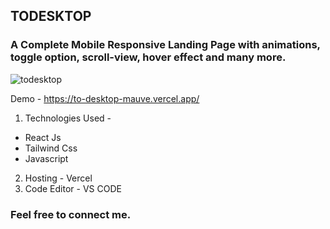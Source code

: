 ## TODESKTOP

### A Complete Mobile Responsive Landing Page with animations, toggle option, scroll-view, hover effect and many more.

![todesktop](https://github.com/user-attachments/assets/12c9b4fa-dcdb-48f9-a07f-002e6f0e9539)

Demo - https://to-desktop-mauve.vercel.app/

1. Technologies Used - 
- React Js
- Tailwind Css
- Javascript

2. Hosting - Vercel
3. Code Editor - VS CODE

### Feel free to connect me.

